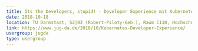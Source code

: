 ```yaml
---
title: Its the Developers, stupid! - Developer Experience mit Kubernetes, Draft und Skafold steigern (Nicolas Byl)
date: 2018-10-18
location: TU Darmstadt, S2|02 (Robert-Piloty-Geb.), Raum C110, Hochschulstr. 10, 64289 Darmstadt
link: https://www.jug-da.de/2018/10/Kubernetes-Developer-Experience/
usergroup: jugda
type: usergroup
---
```

